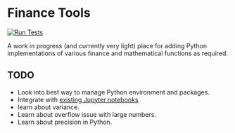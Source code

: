 # Finance Tools
[![Run Tests](https://github.com/ab492/FinanceTools/actions/workflows/run_tests.yml/badge.svg)](https://github.com/ab492/FinanceTools/actions/workflows/run_tests.yml)

A work in progress (and currently very light) place for adding Python implementations of various finance and mathematical functions as required.


## TODO
- Look into best way to manage Python environment and packages.
- Integrate with [existing Jupyter notebooks](maths_notes/).
- learn about variance.
- Learn about overflow issue with large numbers.
- Learn about precision in Python.